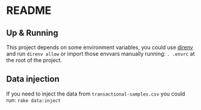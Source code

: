 # README

## Up & Running

This project depends on some environment variables, you could use [direnv](https://direnv.net/) and run `direnv allow` or import those envvars manually running: `. .envrc` at the root of the project.

## Data injection

If you need to inject the data from `transactional-samples.csv` you could run: `rake data:inject`

